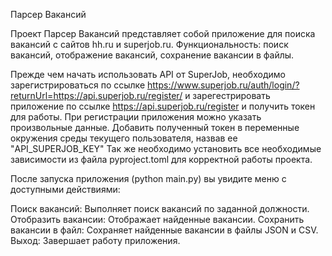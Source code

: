 Парсер Вакансий

Проект Парсер Вакансий представляет собой приложение для поиска вакансий с сайтов hh.ru и superjob.ru. 
Функциональность: поиск вакансий, отображение вакансий, сохранение вакансии в файлы.

Прежде чем начать использовать API от SuperJob, необходимо зарегистрироваться 
по ссылке https://www.superjob.ru/auth/login/?returnUrl=https://api.superjob.ru/register/ 
и зарегестрировать приложение по ссылке https://api.superjob.ru/register и получить токен для работы. 
При регистрации приложения можно указать произвольные данные.
Добавить полученный токен в переменные окружения среды текущего пользователя, назвав ее "API_SUPERJOB_KEY"
Так же необходимо установить все необходимые зависимости из файла pyproject.toml для корректной работы проекта.

После запуска приложения (python main.py) вы увидите меню с доступными действиями:

Поиск вакансий: Выполняет поиск вакансий по заданной должности.
Отобразить вакансии: Отображает найденные вакансии.
Сохранить вакансии в файл: Сохраняет найденные вакансии в файлы JSON и CSV.
Выход: Завершает работу приложения.
